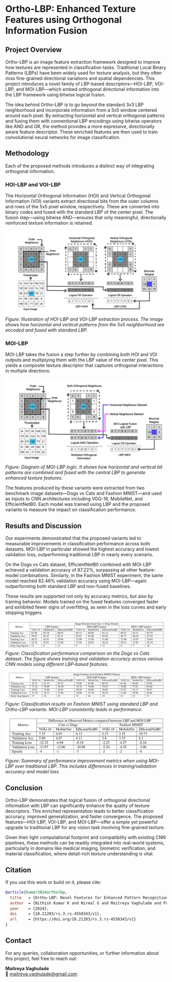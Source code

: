 # Ortho-LBP: Enhanced Texture Features using Orthogonal Information Fusion

## Project Overview

Ortho-LBP is an image feature extraction framework designed to improve how textures are represented in classification tasks. Traditional Local Binary Patterns (LBPs) have been widely used for texture analysis, but they often miss fine-grained directional variations and spatial dependencies. This project introduces a novel family of LBP-based descriptors—HOI-LBP, VOI-LBP, and MOI-LBP—which embed orthogonal directional information into the LBP framework using bitwise logical fusion.

The idea behind Ortho-LBP is to go beyond the standard 3x3 LBP neighborhood and incorporate information from a 5x5 window centered around each pixel. By extracting horizontal and vertical orthogonal patterns and fusing them with conventional LBP encodings using bitwise operators like AND and OR, the method provides a more expressive, directionally aware feature descriptor. These enriched features are then used to train convolutional neural networks for image classification.

## Methodology

Each of the proposed methods introduces a distinct way of integrating orthogonal information.

### HOI-LBP and VOI-LBP

The Horizontal Orthogonal Information (HOI) and Vertical Orthogonal Information (VOI) variants extract directional bits from the outer columns and rows of the 5x5 pixel window, respectively. These are converted into binary codes and fused with the standard LBP of the center pixel. The fusion step—using bitwise AND—ensures that only meaningful, directionally reinforced texture information is retained.

![System Architecture](images/hoi_voi_image.png)  
*Figure: Illustration of HOI-LBP and VOI-LBP extraction process. The image shows how horizontal and vertical patterns from the 5x5 neighborhood are encoded and fused with standard LBP.*

### MOI-LBP

MOI-LBP takes the fusion a step further by combining both HOI and VOI outputs and multiplying them with the LBP value of the center pixel. This yields a composite texture descriptor that captures orthogonal interactions in multiple directions.

![System Architecture](images/moi_lbp_image.png)  
*Figure: Diagram of MOI-LBP logic. It shows how horizontal and vertical bit patterns are combined and fused with the central LBP to generate enhanced texture features.*

The features produced by these variants were extracted from two benchmark image datasets—Dogs vs Cats and Fashion MNIST—and used as inputs to CNN architectures including VGG-16, MobileNet, and EfficientNetB0. Each model was trained using LBP and the proposed variants to measure the impact on classification performance.

## Results and Discussion

Our experiments demonstrated that the proposed variants led to measurable improvements in classification performance across both datasets. MOI-LBP in particular showed the highest accuracy and lowest validation loss, outperforming traditional LBP in nearly every scenario.

On the Dogs vs Cats dataset, EfficientNetB0 combined with MOI-LBP achieved a validation accuracy of 87.22%, surpassing all other feature-model combinations. Similarly, in the Fashion MNIST experiment, the same model reached 82.46% validation accuracy using MOI-LBP—again outperforming both standard LBP and non-fused baselines.

These results are supported not only by accuracy metrics, but also by training behavior. Models trained on the fused features converged faster and exhibited fewer signs of overfitting, as seen in the loss curves and early stopping triggers.

![System Architecture](images/catsvsdogs_image.png)    
*Figure: Classification performance comparison on the Dogs vs Cats dataset. The figure shows training and validation accuracy across various CNN models using different LBP-based features.*

![System Architecture](images/fashion.png)   
*Figure: Classification results on Fashion MNIST using standard LBP and Ortho-LBP variants. MOI-LBP consistently leads in performance.*

![System Architecture](images/diff_result.png)   
*Figure: Summary of performance improvement metrics when using MOI-LBP over traditional LBP. This includes differences in training/validation accuracy and model loss.*

## Conclusion

Ortho-LBP demonstrates that logical fusion of orthogonal directional information with LBP can significantly enhance the quality of texture descriptors. This enriched representation leads to better classification accuracy, improved generalization, and faster convergence. The proposed features—HOI-LBP, VOI-LBP, and MOI-LBP—offer a simple yet powerful upgrade to traditional LBP for any vision task involving fine-grained texture.

Given their light computational footprint and compatibility with existing CNN pipelines, these methods can be readily integrated into real-world systems, particularly in domains like medical imaging, biometric verification, and material classification, where detail-rich texture understanding is vital.

## Citation

If you use this work or build on it, please cite:

```bibtex
@article{kumar2024ortholbp,
  title   = {Ortho-LBP: Novel Features for Enhanced Pattern Recognition through Bitwise Logical Fusion of Bidirectional Orthogonal Information with LBP},
  author  = {Nithish Kumar K and Nirmal G and Maitreya Vaghulade and Pranav Pateriya and Shairal Verma and Priyanka Rathee},
  year    = {2024},
  doi     = {10.21203/rs.3.rs-4550343/v1},
  url     = {https://doi.org/10.21203/rs.3.rs-4550343/v1}
}
```

## Contact

For any queries, collaboration opportunities, or further information about this project, feel free to reach out:

**Maitreya Vaghulade**  
📧 [maitreya.vaghulade@gmail.com](mailto:maitreya.vaghulade@gmail.com)  
